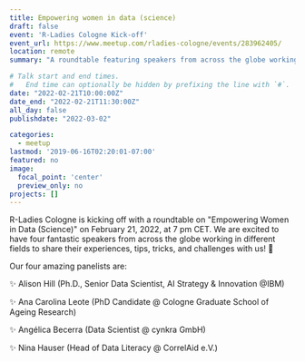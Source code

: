```yaml
---
title: Empowering women in data (science)
draft: false
event: 'R-Ladies Cologne Kick-off'
event_url: https://www.meetup.com/rladies-cologne/events/283962405/
location: remote
summary: "A roundtable featuring speakers from across the globe working in different fields to share their experiences, tips, tricks, and challenges with us"

# Talk start and end times.
#   End time can optionally be hidden by prefixing the line with `#`.
date: "2022-02-21T10:00:00Z"
date_end: "2022-02-21T11:30:00Z"
all_day: false
publishdate: "2022-03-02"

categories:
  - meetup
lastmod: '2019-06-16T02:20:01-07:00'
featured: no
image:
  focal_point: 'center'
  preview_only: no
projects: []
---
```



R-Ladies Cologne is kicking off with a roundtable on "Empowering Women in Data (Science)" on February 21, 2022, at 7 pm CET. We are excited to have four fantastic speakers from across the globe working in different fields to share their experiences, tips, tricks, and challenges with us! 🚀

Our four amazing panelists are:

✨ Alison Hill (Ph.D., Senior Data Scientist, AI Strategy & Innovation @IBM)

✨ Ana Carolina Leote (PhD Candidate @ Cologne Graduate School of Ageing Research)

✨ Angélica Becerra (Data Scientist @ cynkra GmbH)

✨ Nina Hauser (Head of Data Literacy @ CorrelAid e.V.)
